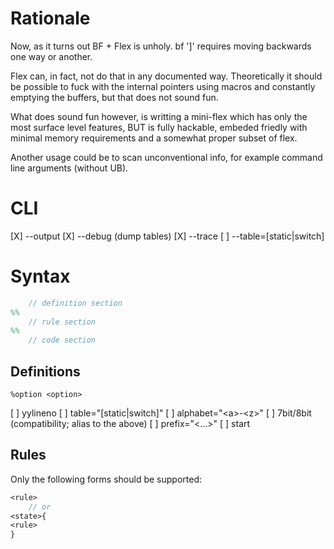 # Rationale
Now, as it turns out BF + Flex is unholy.
bf ']' requires moving backwards one way or another.

Flex can, in fact, not do that in any documented way.
Theoretically it should be possible to fuck with
the internal pointers using macros and constantly
emptying the buffers, but that does not sound fun.

What does sound fun however, is writting a mini-flex
which has only the most surface level features,
BUT is fully hackable, embeded friedly with
minimal memory requirements and a somewhat proper subset of flex.

Another usage could be to scan unconventional info,
for example command line arguments (without UB).

# CLI
[X] --output
[X] --debug (dump tables)
[X] --trace
[ ] --table=[static|switch]

# Syntax

```lex
    // definition section
%%
    // rule section
%%
    // code section
```

## Definitions
```
%option <option>
```
[ ] yylineno
[ ] table="[static|switch]"
[ ] alphabet="\<a\>-\<z\>"
[ ] 7bit/8bit (compatibility; alias to the above)
[ ] prefix="\<...\>"
[ ] start

## Rules
Only the following forms should be supported:
```lex
<rule>
    // or
<state>{
<rule>
}
```
